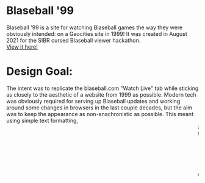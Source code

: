 # Blaseball '99
Blaseball '99 is a site for watching Blaseball games the way they were obviously intended: on a Geocities site in 1999! 
It was created in August 2021 for the SIBR cursed Blaseball viewer hackathon.  
[View it here!](http://davidthelazar.com/blaseball99)

# Design Goal:
The intent was to replicate the blaseball.com "Watch Live" tab while sticking as closely to the aesthetic of a website from 1999 as possible.  Modern tech was obviously required for serving up Blaseball updates and working around some changes in browsers in the last couple decades, but the aim was to keep the appearance as non-anachronistic as possible. 
This meant using simple text formatting, <marquee> and <center> tags, small images, animated gifs, and avoiding emojis or javascript controls.
In order to fit in as many turn-of-the-millenium web staples as possible, we added on side sites that could contain the guestbook, visitor counter, and chatroom. The animated Cool Spot gif was a must-include, since it is my Most Nostalgic Gif.

# Features:
Choosing a date/time on the home page will start fetching game updates and ticker messages from [replay](https://sibr.dev/apis) for all games that were occuring at that time and display them with a 4-sec update rate.  The game displays support arbitrary numbers of balls/strikes/outs/innings, and will display any message text that the site would have displayed. Note that 4th strike is not supported.
The guestbook on Binky's Webmaster page and the AOL Immaterial Messenger chatroom are both fully functional and rely on third-party services. The code for AIM was blatantly stolen from [here](https://www.scaledrone.com/blog/javascript-chat-room-tutorial/) with slight modifications.



